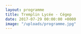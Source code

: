 ```yaml
---
layout: programme
title: Tremplin Lycée - Cégep
date: 2017-07-29 00:00:00 +0000
image: "/uploads/programme.jpg"
---
```


